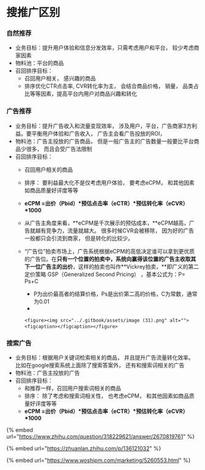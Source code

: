 # 搜推广区别

### 自然推荐

* 业务目标：提升用户体验和信息分发效率，只需考虑用户和平台， 较少考虑商家因素
* 物料池：平台的商品
* 召回排序目标：
  * 召回用户相关， 感兴趣的商品
  * 排序优化CTR点击率, CVR转化率为主， 会结合商品价格， 销量， 品类占比等等因素，提高平台内用户对商品兴趣和转化



### 广告推荐

* 业务目标：提升广告收入和流量变现效率， 涉及用户，平台，广告商家3方利益。要平衡用户体验和广告收入， 广告主会看广告投放的ROI，
* 物料池：广告主投放的广告商品， 但是一般广告主的广告数量一般要比平台商品少很多， 而且会受广告法限制
* 召回排序目标：
  * 召回用户相关的商品
  * 排序： 要利益最大化不是仅考虑用户体验， 要考虑eCPM， 和其他因素如商品质量好评度等等
  * **eCPM =出价（Pbid）\*预估点击率（eCTR）\*预估转化率（eCVR）\*1000**
  * 从广告主角度来看，**eCPM是千次展示的预估成本，**eCPM越高，广告就越有竞争力，流量就越大。 很多时候CVR会被移除， 因为好的广告一般都只会引流到商家， 但是转化的比较少。
  * “广告位”拍卖市场上，广告系统根据eCPM的高低决定谁可以拿到更优质的广告位。在**只有一个位置的拍卖中，系统向赢得该位置的广告主收取其下一位广告主的出价**，这样的拍卖也叫作**Vickrey拍卖，**即广义的第二定价策略 GSP（Generalized Second Pricing） ，基本公式为：P= Ps+C
    * P为出价最高者的结算价格，Ps是出价第二高的价格，C为常数，通常为0.01
    *

        <figure><img src="../.gitbook/assets/image (31).png" alt=""><figcaption></figcaption></figure>



### 搜索广告

* 业务目标：根据用户关键词检索相关的商品， 并且提升广告流量转化效率。 比如在google搜索系统上面除了搜索答案外， 还有和搜索词相关的广告
* 物料池：广告主投放的广告
* 召回排序目标：
  * 和推荐一样，召回用户搜索词相关的商品
  * 排序： 除了考虑和搜索词相关性， 也考虑eCPM， 和其他因素如商品质量好评度等等
  * **eCPM =出价（Pbid）\*预估点击率（eCTR）\*预估转化率（eCVR）\*1000**



{% embed url="https://www.zhihu.com/question/318229621/answer/2670819761" %}

{% embed url="https://zhuanlan.zhihu.com/p/136121032" %}

{% embed url="https://www.woshipm.com/marketing/5260553.html" %}

